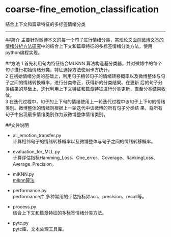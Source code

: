 # coarse-fine_emotion_classification
结合上下文和篇章特征的多标签情绪分类  

------

##简介
  主要针对微博本文的每一个句子进行情绪分类，实现论文[面向微博文本的情绪分析方法研究](http://cdmd.cnki.com.cn/Article/CDMD-10213-1015979455.htm)中的结合上下文和篇章特征的多标签情绪分类方法，使用python编程实现。
  
##方法
  1 首先利用句内特征结合MLKNN 算法构造基分类器，并对微博中的每个句子进行初始情绪分类，特征选择方法使用卡方统计。<br>
  2 在初始情绪分类的基础上，利用句子相邻句子的情绪转移概率以及微博整体与句子之间的情绪转换概率，进行分类修正，获得新的分类结果。在更新   后的句子分类结果的基础上，迭代利用上下文特征和篇章特征进行分类更新，直至分类结果收敛。<br>
  3 在迭代过程中，句子的上下句的情绪使用上一轮迭代过程中该句子上下句的情绪类别。微博整体的情绪则根据上一轮迭代中该微博的所有句子分类结   果，将所有句子中出现最多情绪类别作为该微博整体情绪类别。<br>
  
##文件说明

* all_emotion_transfer.py<br>
  计算相邻句子的情绪转移概率以及微博整体与句子之间的情绪转移概率。

* evaluation_for_MLL.py<br>
  计算评估指标Hamming_Loss、One_error、Coverage、RankingLoss、Average_Precision。

* mlKNN.py<br>
  [mlknn算法](https://hehuihui1994.github.io/hehuihui1994.github.io/2016/08/15/ML-KNN/#more)

* performance.py<br>
  performance库,多种常用的评估指标如acc、precision、recall等。

* process.py<br>
  结合上下文和篇章特征的多标签情绪分类方法。

* pytc.py<br>
  pytc库，文本处理工具库。
